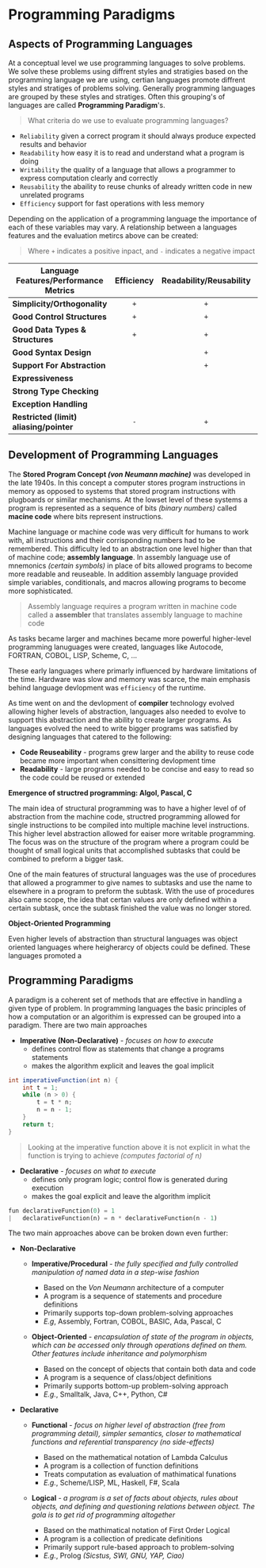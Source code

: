 # Programming Paradigms

## Aspects of Programming Languages
At a conceptual level we use programming languages to solve problems. We solve these problems using diffrent styles and stratigies based on the programming language we are using, certian languages promote diffrent styles and stratiges of problems solving. Generally programming languages are grouped by these styles and stratiges. Often this grouping's of languages are called **Programming Paradigm**'s.

> What criteria do we use to evaluate programming languages?
- `Reliability` given a correct program it should always produce expected results and behavior 
- `Readability` how easy it is to read and understand what a program is doing
- `Writability` the quality of a language that allows a programmer to express computation clearly and correctly
- `Reusability` the abaility to reuse chunks of already written code in new unrelated programs
- `Efficiency`  support for fast operations with less memory

Depending on the application of a programming language the importance of each of these variables may vary. A relationship between a languages features and the evaluation metircs above can be created:

> Where `+` indicates a positive inpact, and `-` indicates a negative impact

| **Language Features/Performance Metrics** | **Efficiency** | **Readability/Reusability** | **Writability** | **Reliability** |
| ----------------------------------------- |:--------------:|:---------------------------:|:---------------:|:---------------:|
| **Simplicity/Orthogonality**              | `+`            | `+`                         | `+`             | `+`             |
| **Good Control Structures**               | `+`            | `+`                         | `+`             | `+`             |
| **Good Data Types & Structures**          | `+`            | `+`                         | `+`             | `+`             |
| **Good Syntax Design**                    |                | `+`                         | `+`             | `+`             |
| **Support For Abstraction**               |                | `+`                         | `+`             | `+`             |
| **Expressiveness**                        |                |                             | `+`             | `+`             |
| **Strong Type Checking**                  |                |                             | `-`             | `+`             |
| **Exception Handling**                    |                |                             |                 | `+`             |
| **Restricted (limit) aliasing/pointer**   | `-`            | `+`                         | `-`             | `+`             |

## Development of Programming Languages
The **Stored Program Concept *(von Neumann machine)*** was developed in the late 1940s. In this concept a computer stores program instructions in memory as opposed to systems that stored program instructions with plugboards or similar mechanisms. At the lowset level of these systems a program is represented as a sequence of bits *(binary numbers)* called **macine code** where bits represent instructions.

Machine language or machine code was very difficult for humans to work with, all instructions and their corrisponding numbers had to be remembered. This difficulty led to an abstraction one level higher than that of machine code; **assembly language**. In assembly language use of mnemonics *(certain symbols)* in place of bits allowed programs to become more readable and reuseable. In addition assembly language provided simple variables, conditionals, and macros allowing programs to become more sophisticated.

> Assembly language requires a program written in machine code called a **assembler** that translates assembly language to machine code

As tasks became larger and machines became more powerful higher-level programming lanuguages were created, languages like Autocode, FORTRAN, COBOL, LISP, Scheme, C, ...

These early languages where primarly influenced by hardware limitations of the time. Hardware was slow and memory was scarce, the main emphasis behind language devlopment was `efficiency` of the runtime.

As time went on and the devlopment of **compiler** technology evolved allowing higher levels of abstraction, languages also needed to evolve to support this abstraction and the ability to create larger programs. As languages evolved the need to write bigger programs was satisfied by designing languages that catered to the following:

- **Code Reuseability** - programs grew larger and the ability to reuse code became more important when consittering devlopment time
- **Readability** - large programs needed to be concise and easy to read so the code could be reused or extended

**Emergence of structred programming: Algol, Pascal, C**

The main idea of structural programming was to have a higher level of of abstraction from the machine code, structred programming allowed for single instructions to be compiled into multiple machine level instructions. This higher level abstraction allowed for eaiser more writable programming. The focus was on the structure of the program where a program could be thought of small logical units that accomplished subtasks that could be combined to preform a bigger task.

One of the main features of structural languages was the use of procedures that allowed a programmer to give names to subtasks and use the name to elsewhere in a program to preform the subtask. With the use of procedures also came scope, the idea that certan values are only defined within a certain subtask, once the subtask finished the value was no longer stored.

**Object-Oriented Programming**

Even higher levels of abstraction than structural languages was object oriented languages where heigherarcy of objects could be defined. These languages promoted a 

## Programming Paradigms
A paradigm is a coherent set of methods that are effective in handling a given type of problem. In programming languages the basic principles of how a computation or an algorithim is expressed can be grouped into a paradigm. There are two main approaches

- **Imperative (Non-Declarative)** - *focuses on how to execute*
    - defines control flow as statements that change a programs statements
    - makes the algorithm explicit and leaves the goal implicit
```Java
int imperativeFunction(int n) {
    int t = 1;
    while (n > 0) {
        t = t * n;
        n = n - 1;
    }
    return t;
}
```
> Looking at the imperative function above it is not explicit in what the function is trying to achieve *(computes factorial of n)*

- **Declarative** - *focuses on what to execute*
    - defines only program logic; control flow is generated during execution
    - makes the goal explicit and leave the algorithm implicit
```Rust
fun declarativeFunction(0) = 1
|   declarativeFunction(n) = n * declarativeFunction(n - 1)
```
The two main approaches above can be broken down even further:

- **Non-Declarative**

    - **Imperative/Procedural** - *the fully specified and fully controlled manipulation of named data in a step-wise fashion*
        - Based on the *Von Neumann* architecture of a computer
        - A program is a sequence of statements and procedure definitions
        - Primarily supports top-down problem-solving approaches
        - *E.g*, Assembly, Fortran, COBOL, BASIC, Ada, Pascal, C 

    - **Object-Oriented** - *encapsulation of state of the program in objects, which can be accessed only through operations defined on them. Other features include inheritance and polymorphism*
        - Based on the concept of objects that contain both data and code
        - A program is a sequence of class/object definitions
        - Primarily supports bottom-up problem-solving approach
        - *E.g.*, Smalltalk, Java, C++, Python, C#

- **Declarative**

    - **Functional** - *focus on higher level of abstraction (free from programming detail), simpler semantics, closer to mathematical functions and referential transparency (no side-effects)*
        - Based on the mathematical notation of Lambda Calculus
        - A program is a collection of function definitions
        - Treats computation as evaluation of mathimatical funations
        - *E.g.*, Scheme/LISP, ML, Haskell, F#, Scala

    - **Logical** - *a program is a set of facts about objects, rules about objects, and defining and questioning relations between object. The gola is to get rid of programming altogether*
        - Based on the mathimatical notation of First Order Logical
        - A program is a collection of predicate definitions
        - Primarily support rule-based approach to problem-solving
        - *E.g.*, Prolog *(Sicstus, SWI, GNU, YAP, Ciao)*

